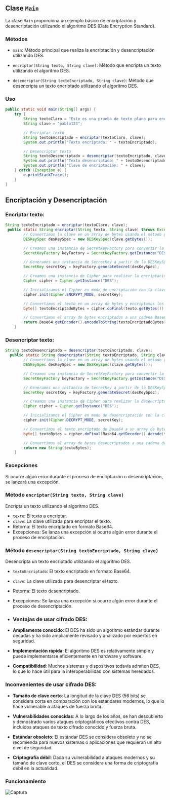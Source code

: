 ## Clase `Main`

La clase `Main` proporciona un ejemplo básico de encriptación y desencriptación utilizando el algoritmo DES (Data Encryption Standard).

### Métodos

- `main`: Método principal que realiza la encriptación y desencriptación utilizando DES.
  
- `encriptar(String texto, String clave)`: Método que encripta un texto utilizando el algoritmo DES.
  
- `desencriptar(String textoEncriptado, String clave)`: Método que desencripta un texto encriptado utilizando el algoritmo DES.

### Uso

```java
public static void main(String[] args) {
    try {
        String textoClaro = "Este es una prueba de texto plano para encriptar";
        String clave = "pablo123";

        // Encriptar texto
        String textoEncriptado = encriptar(textoClaro, clave);
        System.out.println("Texto encriptado: " + textoEncriptado);

        // Desencriptar texto
        String textoDesencriptado = desencriptar(textoEncriptado, clave);
        System.out.println("Texto desencriptado: " + textoDesencriptado);
        System.out.println("Clave de encriptación: " + clave);
    } catch (Exception e) {
        e.printStackTrace();
    }
}
```
## Encriptación y Desencriptación

### Encriptar texto:

```java
String textoEncriptado = encriptar(textoClaro, clave);
 public static String encriptar(String texto, String clave) throws Exception {
        // Convertimos la clave en un array de bytes usando el método getBytes() de la clase String
        DESKeySpec desKeySpec = new DESKeySpec(clave.getBytes());

        // Creamos una instancia de SecretKeyFactory para convertir la clave en una instancia de SecretKey
        SecretKeyFactory keyFactory = SecretKeyFactory.getInstance("DES");

        // Generamos una instancia de SecretKey a partir de la DESKeySpec usando el SecretKeyFactory
        SecretKey secretKey = keyFactory.generateSecret(desKeySpec);

        // Creamos una instancia de Cipher para realizar la encriptación usando el algoritmo DES
        Cipher cipher = Cipher.getInstance("DES");

        // Inicializamos el Cipher en modo de encriptación con la clave secreta generada
        cipher.init(Cipher.ENCRYPT_MODE, secretKey);

        // Convertimos el texto en un array de bytes y encriptamos los datos
        byte[] textoEncriptadoBytes = cipher.doFinal(texto.getBytes());

        // Convertimos el array de bytes encriptados a una cadena Base64 para facilitar su almacenamiento y transporte
        return Base64.getEncoder().encodeToString(textoEncriptadoBytes);
    }

```

### Desencriptar texto:

```java
String textoDesencriptado = desencriptar(textoEncriptado, clave);
  public static String desencriptar(String textoEncriptado, String clave) throws Exception {
        // Convertimos la clave en un array de bytes usando el método getBytes() de la clase String
        DESKeySpec desKeySpec = new DESKeySpec(clave.getBytes());

        // Creamos una instancia de SecretKeyFactory para convertir la clave en una instancia de SecretKey
        SecretKeyFactory keyFactory = SecretKeyFactory.getInstance("DES");

        // Generamos una instancia de SecretKey a partir de la DESKeySpec usando el SecretKeyFactory
        SecretKey secretKey = keyFactory.generateSecret(desKeySpec);

        // Creamos una instancia de Cipher para realizar la desencriptación usando el algoritmo DES
        Cipher cipher = Cipher.getInstance("DES");

        // Inicializamos el Cipher en modo de desencriptación con la clave secreta generada
        cipher.init(Cipher.DECRYPT_MODE, secretKey);

        // Convertimos el texto encriptado de Base64 a un array de bytes y desencriptamos los datos
        byte[] textoBytes = cipher.doFinal(Base64.getDecoder().decode(textoEncriptado));

        // Convertimos el array de bytes desencriptados a una cadena de texto
        return new String(textoBytes);
    }
```

### Excepciones

Si ocurre algún error durante el proceso de encriptación o desencriptación, se lanzará una excepción.

### Método `encriptar(String texto, String clave)`

Encripta un texto utilizando el algoritmo DES.

- `texto`: El texto a encriptar.
- `clave`: La clave utilizada para encriptar el texto.
- Retorna: El texto encriptado en formato Base64.
- Excepciones: Se lanza una excepción si ocurre algún error durante el proceso de encriptación.

### Método `desencriptar(String textoEncriptado, String clave)`

Desencripta un texto encriptado utilizando el algoritmo DES.

- `textoEncriptado`: El texto encriptado en formato Base64.
- `clave`: La clave utilizada para desencriptar el texto.
- Retorna: El texto desencriptado.
- Excepciones: Se lanza una excepción si ocurre algún error durante el proceso de desencriptación.

- ### Ventajas de usar cifrado DES:

- **Ampliamente conocido**: El DES ha sido un algoritmo estándar durante décadas y ha sido ampliamente revisado y analizado por expertos en seguridad.

- **Implementación rápida**: El algoritmo DES es relativamente simple y puede implementarse eficientemente en hardware y software.

- **Compatibilidad**: Muchos sistemas y dispositivos todavía admiten DES, lo que lo hace útil para la interoperabilidad con sistemas heredados.

### Inconvenientes de usar cifrado DES:

- **Tamaño de clave corto**: La longitud de la clave DES (56 bits) se considera corta en comparación con los estándares modernos, lo que lo hace vulnerable a ataques de fuerza bruta.

- **Vulnerabilidades conocidas**: A lo largo de los años, se han descubierto y demostrado varios ataques criptográficos efectivos contra DES, incluidos ataques de texto cifrado conocido y fuerza bruta.

- **Estándar obsoleto**: El estándar DES se considera obsoleto y no se recomienda para nuevos sistemas o aplicaciones que requieran un alto nivel de seguridad.

- **Criptografía débil**: Dada su vulnerabilidad a ataques modernos y su tamaño de clave corto, el DES se considera una forma de criptografía débil en la actualidad.

### Funcionamiento
![Captura](https://github.com/pabloaten/desencriptacionDES/assets/92804753/9aa92255-2130-47a4-b39e-94c3e2646894)


